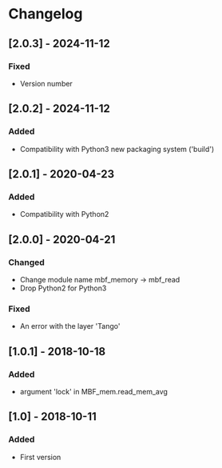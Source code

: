# Changelog

## [2.0.3] - 2024-11-12
### Fixed
* Version number

## [2.0.2] - 2024-11-12
### Added
* Compatibility with Python3 new packaging system ('build')

## [2.0.1] - 2020-04-23
### Added
* Compatibility with Python2

## [2.0.0] - 2020-04-21
### Changed
* Change module name mbf_memory -> mbf_read
* Drop Python2 for Python3

### Fixed
* An error with the layer 'Tango'

## [1.0.1] - 2018-10-18
### Added
* argument 'lock' in MBF_mem.read_mem_avg

## [1.0] - 2018-10-11
### Added
* First version
